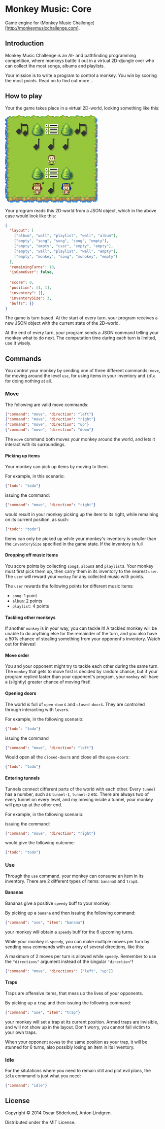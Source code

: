 # Monkey Music: Core

Game engine for (Monkey Music Challenge)[http://monkeymusicchallenge.com].

## Introduction

Monkey Music Challenge is an AI- and pathfinding programming competition, where
monkeys battle it out in a virtual 2D-djungle over who can collect the most
songs, albums and playlists.

Your mission is to write a program to control a monkey. You win by scoring the
most points. Read on to find out more...

## How to play

Your the game takes place in a virtual 2D-world, looking something like this:

<img src="doc/img/level.png" width="300px">

Your program reads this 2D-world from a JSON object, which in the above case
would look like this:

~~~json
{
  "layout": [
    ["album", "wall", "playlist", "wall", "album"],
    ["empty", "song", "song", "song", "empty"],
    ["empty", "empty", "user", "empty", "empty"],
    ["empty", "wall", "playlist", "wall", "empty"],
    ["empty", "monkey", "song", "monokey", "empty"]
  ],
  "remainingTurns": 10,
  "isGameOver": false,

  "score": 0,
  "position": [4, 1],
  "inventory": [],
  "inventorySize": 3,
  "buffs": {}
}
~~~

The game is turn based. At the start of every turn, your program
receives a new JSON object with the current state of the 2D-world.

At the end of every turn, your program sends a JSON command telling your
monkey what to do next. The computation time during each turn is limited, use
it wisely.

## Commands

You control your monkey by sending one of three different commands: `move`, for
moving around the level `use`, for using items in your inventory and `idle` for
doing nothing at all. 

### Move

The following are valid move commands:

~~~json
{"command": "move", "direction": "left"}
{"command": "move", "direction": "right"}
{"command": "move", "direction": "up"}
{"command": "move", "direction": "down"}
~~~

The `move` command both moves your monkey around the world, and lets it
interact with its surroundings.

#### Picking up items

Your monkey can pick up items by moving to them.

For example, in this scenario:

~~~json
{"todo": "todo"}
~~~

issuing the command:

~~~json
{"command": "move", "direction": "right"}
~~~

would result in your monkey picking up the item to its right, while remaining
on its current position, as such:

~~~json
{"todo": "todo"}
~~~

Items can only be picked up while your monkey's inventory is smaller than the
`inventorySize` specified in the game state. If the inventory is full

#### Dropping off music items

You score points by collecting `song`s, `album`s and `playlist`s. Your monkey
must first pick them up, then carry them in its inventory to the nearest
`user`. The `user` will reward your `monkey` for any collected music with points.

The `user` rewards the following points for different music items:

* `song`: 1 point
* `album`: 2 points
* `playlist`: 4 points

#### Tackling other monkeys

If another `monkey` is in your way, you can tackle it! A tackled monkey will be
unable to do anything else for the remainder of the turn, and you also have a
50% chance of stealing something from your opponent's inventory. Watch out for
thieves!

#### Move order

You and your opponent might try to tackle each other during the same turn. The
`monkey` that gets to move first is decided by random chance, but if your
program replied faster than your opponent's program, your `monkey` will have a
(slightly) greater chance of moving first!

#### Opening doors

The world is full of `open-door`s and `closed-door`s. They are controlled
through interacting with `lever`s.

For example, in the following scenario:

~~~json
{"todo": "todo"}
~~~

issuing the command

~~~json
{"command": "move", "direction": "left"}
~~~

Would open all the `closed-door`s and close all the `open-door`s:

~~~json
{"todo": "todo"}
~~~

#### Entering tunnels

Tunnels connect different parts of the world with each other. Every `tunnel`
has a number, such as `tunnel-1`, `tunnel-2` etc. There are always two of every
tunnel on every level, and my moving inside a tunnel, your monkey will pop up
at the other end.

For example, in the following scenario:

issuing the command:

~~~json
{"command": "move", "direction": "right"}
~~~

would give the following outcome:

~~~json
{"todo": "todo"}
~~~

### Use

Through the `use` command, your monkey can consume an item in its inventory.
There are 2 different types of items: `banana`s and `trap`s.

#### Bananas

Bananas give a positive `speedy` buff to your monkey.

By picking up a `banana` and then issuing the following command:

~~~json
{"command": "use", "item": "banana"}
~~~

your monkey will obtain a `speedy` buff for the 6 upcoming turns.

While your monkey is `speedy`, you can make multiple moves per turn by sending
`move` commands with an array of several directions, like this:

A maximum of 2 moves per turn is allowed while `speedy`. Remember to use the
`"directions"` argument instead of the singular `"direction"`!

~~~json
{"command": "move", "directions": ["left", "up"]}
~~~

#### Traps

Traps are offensive items, that mess up the lives of your opponents.

By picking up a `trap` and then issuing the following command:

~~~json
{"command": "use", "item": "trap"}
~~~

your monkey will set a trap at its current position. Armed traps are invisible, and will not show up in the layout. Don't worry, you cannot fall victim to your own traps.

When your opponent `move`s to the same position as your trap, it will be
stunned for 6 turns, also possibly losing an item in its inventory.

### Idle

For the situtations where you need to remain still and plot evil plans, the `idle` command is just what you need:

~~~json
{"command": "idle"}
~~~

## License

Copyright © 2014 Oscar Söderlund, Anton Lindgren.

Distributed under the MIT License.
